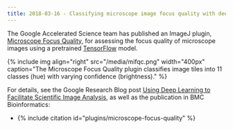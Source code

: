 ```yaml
---
title: 2018-03-16 - Classifying microscope image focus quality with deep learning
---
```


The Google Accelerated Science team has published an ImageJ plugin, [Microscope Focus Quality](/plugins/microscope-focus-quality), for assessing the focus quality of microscope images using a pretrained [TensorFlow](/libs/tensorflow) model.

{% include img align="right" src="/media/mifqc.png" width="400px" caption="The Microscope Focus Quality plugin classifies image tiles into 11 classes (hue) with varying confidence (brightness)." %}

For details, see the Google Research Blog post [Using Deep Learning to Facilitate Scientific Image Analysis](https://research.googleblog.com/2018/03/using-deep-learning-to-facilitate.html), as well as the publication in BMC Bioinformatics:

-   {% include citation id="plugins/microscope-focus-quality" %}

 
